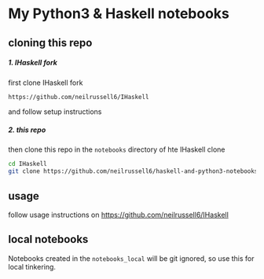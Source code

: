 My Python3 & Haskell notebooks
===

cloning this repo
---

##### 1. IHaskell fork

first clone IHaskell fork

```bash
https://github.com/neilrussell6/IHaskell
```

and follow setup instructions

##### 2. this repo

then clone this repo in the ``notebooks`` directory of hte IHaskell clone

```bash
cd IHaskell
git clone https://github.com/neilrussell6/haskell-and-python3-notebooks notebooks
```

usage
---

follow usage instructions on https://github.com/neilrussell6/IHaskell

local notebooks
---

Notebooks created in the ``notebooks_local`` will be git ignored, so use this for local tinkering.
